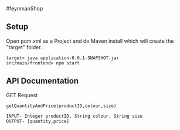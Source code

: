 #feynmanShop

## Setup

Open pom.xml as a Project and do Maven install which will create the "target" folder.
```
target> java application-0.0.1-SNAPSHOT.jar
src/main/frontend> npm start
```

## API Documentation
GET Request
```
getQuantityAndPrice(productID,colour,size)
```
```
INPUT- Integer productID, String colour, String size
OUTPUT- [quantity,price]
```
